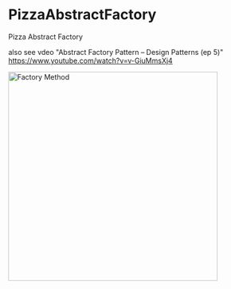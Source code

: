 # PizzaAbstractFactory
Pizza Abstract Factory

also see vdeo "Abstract Factory Pattern – Design Patterns (ep 5)" https://www.youtube.com/watch?v=v-GiuMmsXj4

<img src="https://codeandwork.github.io/courses/java/media/AbstractFactory.png" alt="Factory Method" height="420">
